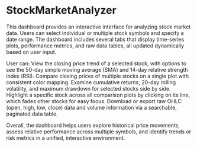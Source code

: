 # StockMarketAnalyzer

This dashboard provides an interactive interface for analyzing stock market data. Users can select individual or multiple stock symbols and specify a date range. The dashboard includes several tabs that display time-series plots, performance metrics, and raw data tables, all updated dynamically based on user input.

User can:
View the closing price trend of a selected stock, with options to see the 50-day simple moving average (SMA) and 14-day relative strength index (RSI).
Compare closing prices of multiple stocks on a single plot with consistent color mapping.
Examine cumulative returns, 20-day rolling volatility, and maximum drawdown for selected stocks side by side.
Highlight a specific stock across all comparison plots by clicking on its line, which fades other stocks for easy focus.
Download or export raw OHLC (open, high, low, close) data and volume information via a searchable, paginated data table.

Overall, the dashboard helps users explore historical price movements, assess relative performance across multiple symbols, and identify trends or risk metrics in a unified, interactive environment.
